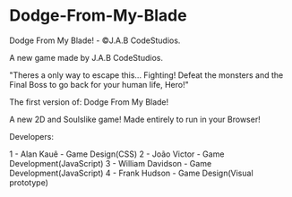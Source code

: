 # Dodge-From-My-Blade
Dodge From My Blade! - ©️J.A.B CodeStudios.

A new game made by  J.A.B CodeStudios.

"Theres a only way to escape this... Fighting! Defeat the monsters and the Final Boss to go back for your human life, Hero!"

The first version of: Dodge From My Blade!

A new 2D and Soulslike game! Made entirely to run in your Browser! 

Developers:

1 - Alan Kauê - Game Design(CSS)
2 - João Victor - Game Development(JavaScript)
3 - William Davidson  - Game Development(JavaScript)
4 - Frank Hudson - Game Design(Visual prototype)
